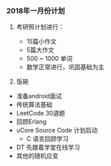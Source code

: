 ### 2018年一月份计划

1. 考研照计划进行：
    
    - 15篇小作文
    - 5篇大作文
    -  500 ~ 1000 单词
    -  数学正常进行，巩固基础为主

2. 饭碗
  - 准备android面试
  - 传统算法基础
  - LeetCode 30道题
  - 回顾Erlang
  - uCore Source Code 计划启动
    - C 语言回顾学习
  - DT 先跟着学堂在线学习
  - 其他的随机应变
    